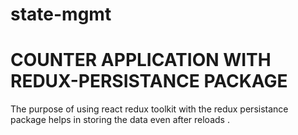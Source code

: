 # state-mgmt
# COUNTER APPLICATION WITH REDUX-PERSISTANCE PACKAGE 
The purpose of using react redux toolkit with the redux persistance package helps in storing the data even after reloads .